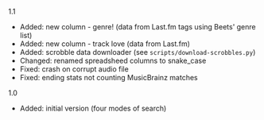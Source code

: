 1.1
- Added: new column - genre! (data from Last.fm tags using Beets' genre list)
- Added: new column - track love (data from Last.fm)
- Added: scrobble data downloader (see `scripts/download-scrobbles.py`)
- Changed: renamed spreadsheed columns to snake_case
- Fixed: crash on corrupt audio file
- Fixed: ending stats not counting MusicBrainz matches

1.0
- Added: initial version (four modes of search)
